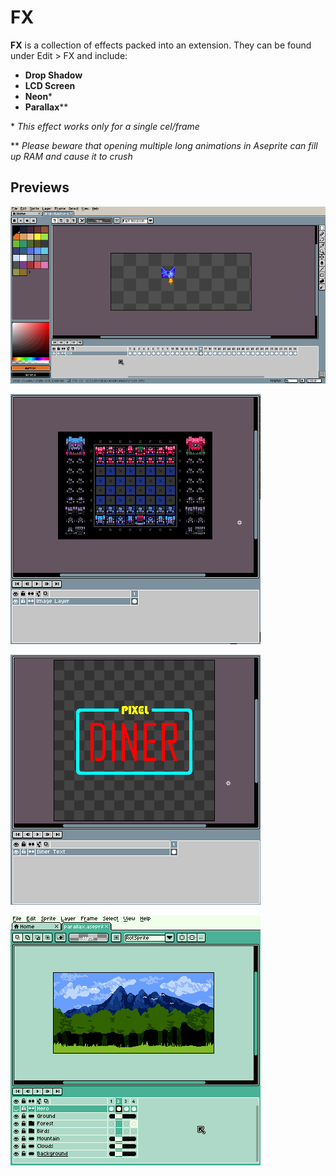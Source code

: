# FX

**FX** is a collection of effects packed into an extension. They can be found under Edit > FX and include:

- **Drop Shadow**
- **LCD Screen**
- **Neon**\*
- **Parallax**\*\*

\* _This effect works only for a single cel/frame_

\*\* _Please beware that opening multiple long animations in Aseprite can fill up RAM and cause it to crush_

## Previews

![Drop Shadow](/FX/readme-images/drop-shadow.gif "Drop Shadow")

![LCD Screen](/FX/readme-images/lcd-screen.gif "LCD Screen")

![Neon](/FX/readme-images/neon.gif "Neon")

![Parallax](/FX/readme-images/parallax.gif "Parallax")